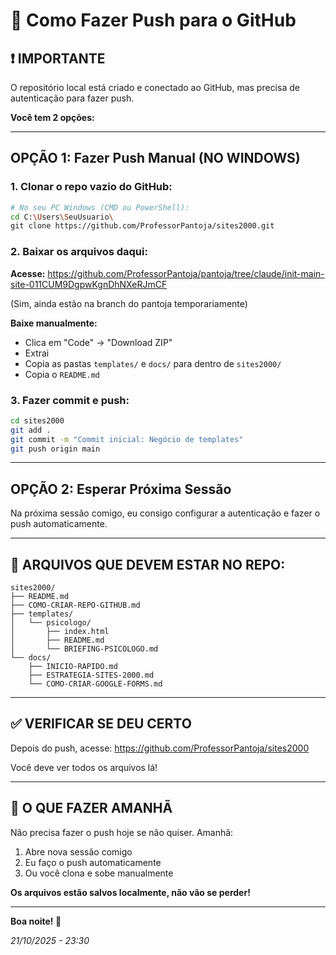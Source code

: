 # 🚀 Como Fazer Push para o GitHub

## ❗ IMPORTANTE

O repositório local está criado e conectado ao GitHub, mas precisa de autenticação para fazer push.

**Você tem 2 opções:**

---

## OPÇÃO 1: Fazer Push Manual (NO WINDOWS)

### 1. Clonar o repo vazio do GitHub:

```bash
# No seu PC Windows (CMD ou PowerShell):
cd C:\Users\SeuUsuario\
git clone https://github.com/ProfessorPantoja/sites2000.git
```

### 2. Baixar os arquivos daqui:

**Acesse:** https://github.com/ProfessorPantoja/pantoja/tree/claude/init-main-site-011CUM9DgpwKgnDhNXeRJmCF

(Sim, ainda estão na branch do pantoja temporariamente)

**Baixe manualmente:**
- Clica em "Code" → "Download ZIP"
- Extrai
- Copia as pastas `templates/` e `docs/` para dentro de `sites2000/`
- Copia o `README.md`

### 3. Fazer commit e push:

```bash
cd sites2000
git add .
git commit -m "Commit inicial: Negócio de templates"
git push origin main
```

---

## OPÇÃO 2: Esperar Próxima Sessão

Na próxima sessão comigo, eu consigo configurar a autenticação e fazer o push automaticamente.

---

## 📂 ARQUIVOS QUE DEVEM ESTAR NO REPO:

```
sites2000/
├── README.md
├── COMO-CRIAR-REPO-GITHUB.md
├── templates/
│   └── psicologo/
│       ├── index.html
│       ├── README.md
│       └── BRIEFING-PSICOLOGO.md
└── docs/
    ├── INICIO-RAPIDO.md
    ├── ESTRATEGIA-SITES-2000.md
    └── COMO-CRIAR-GOOGLE-FORMS.md
```

---

## ✅ VERIFICAR SE DEU CERTO

Depois do push, acesse:
https://github.com/ProfessorPantoja/sites2000

Você deve ver todos os arquivos lá!

---

## 🎯 O QUE FAZER AMANHÃ

Não precisa fazer o push hoje se não quiser. Amanhã:

1. Abre nova sessão comigo
2. Eu faço o push automaticamente
3. Ou você clona e sobe manualmente

**Os arquivos estão salvos localmente, não vão se perder!**

---

**Boa noite! 🌙**

*21/10/2025 - 23:30*
